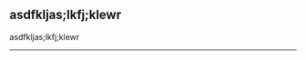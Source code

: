 <!--
[3960] [5018637267] [2025-07-11 22:11] 
-->

## asdfkljas;lkfj;klewr

asdfkljas;lkfj;klewr  

---

